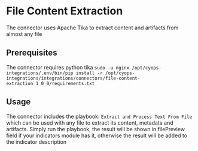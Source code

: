 # File Content Extraction
 The connector uses Apache Tika to extract content and artifacts from almost any file

## Prerequisites
The connector requires python tika `sudo -u nginx /opt/cyops-integrations/.env/bin/pip install -r /opt/cyops-integrations/integrations/connectors/file-content-extraction_1_0_0/requirements.txt`

## Usage

The connector includes the playbook: `Extract and Process Text From File` which can be used with any file to extract its content, metadata and artifacts. Simply run the playbook, the result will be shown in filePreview field if your indicators module has it, otherwise the result will be added to the indicator description
